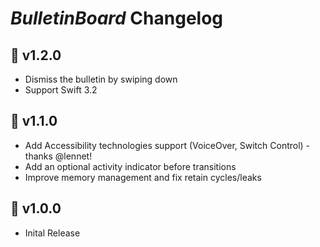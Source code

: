 # _BulletinBoard_ Changelog

## 🔖 v1.2.0

- Dismiss the bulletin by swiping down
- Support Swift 3.2

## 🔖 v1.1.0

- Add Accessibility technologies support (VoiceOver, Switch Control) - thanks @lennet!
- Add an optional activity indicator before transitions
- Improve memory management and fix retain cycles/leaks

## 🔖 v1.0.0

- Inital Release